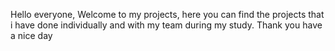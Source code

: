 Hello everyone,
Welcome to my projects, here you can find the projects that i have done individually and with my team during my study.
Thank you have a nice day
